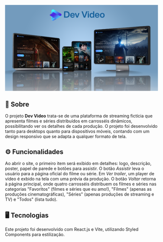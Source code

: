 <img src="./src/assets/mockup.png">

## 📝 Sobre

O projeto <b>Dev Video</b> trata-se de uma plataforma de streaming fictícia que apresenta filmes e séries distribuídos em carrosséis dinâmicos, possibilitando ver os detalhes de cada produção. O projeto foi desenvolvido tanto para desktops quanto para dispositivos móveis, contando com um design responsivo que se adapta a qualquer formato de tela.

## ⚙ Funcionalidades

Ao abrir o site, o primeiro item será exibido em detalhes: logo, descrição, poster, papel de parede e botões para assistir. O botão <i>Assistir</i> leva o usuário para a página oficial do filme ou série. Em <i>Ver trailer</i>, um player de vídeo é exbido na tela com uma prévia da produção. O botão <i>Voltar</i> retorna à página principal, onde quatro carrosséis distribuem os filmes e séries nas categorias "Favoritos" (filmes e séries que eu amo!), "Filmes" (apenas as produções cinematográficas), "Séries" (apenas produções de streaming e TV) e "Todos" (lista tudo).

## 🖥 Tecnologias

Este projeto foi desenvolvido com React.js e Vite, utilizando Styled Components para estilização.
